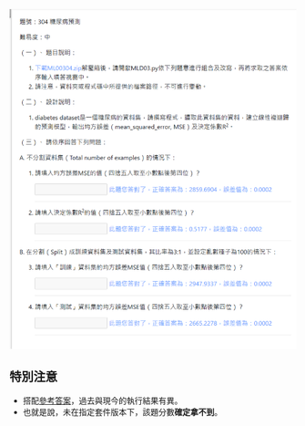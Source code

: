 ![圖](304_糖尿病預測.jpg)
## 特別注意
 - 搭配[參考答案](https://github.com/babymlin/TQC_AI_Licence/blob/main/TQC%2B_304_%E7%B3%96%E5%B0%BF%E7%97%85%E9%A0%90%E6%B8%AC.ipynb)，過去與現今的執行結果有異。
 - 也就是說，未在指定套件版本下，該題分數**確定拿不到**。